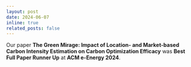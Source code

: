 ```yaml
---
layout: post
date: 2024-06-07
inline: true
related_posts: false
---
```


Our paper **The Green Mirage: Impact of Location- and Market-based Carbon Intensity Estimation on Carbon Optimization Efficacy** was **Best Full Paper Runner Up** at **ACM e-Energy 2024**.